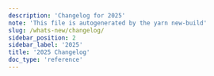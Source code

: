 ```yaml
---
description: 'Changelog for 2025'
note: 'This file is autogenerated by the yarn new-build'
slug: /whats-new/changelog/
sidebar_position: 2
sidebar_label: '2025'
title: '2025 Changelog'
doc_type: 'reference'
---
```


